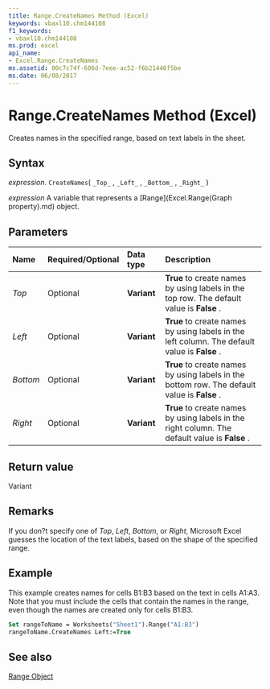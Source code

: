 ```yaml
---
title: Range.CreateNames Method (Excel)
keywords: vbaxl10.chm144108
f1_keywords:
- vbaxl10.chm144108
ms.prod: excel
api_name:
- Excel.Range.CreateNames
ms.assetid: 00c7c74f-606d-7eee-ac52-f6b21446f5be
ms.date: 06/08/2017
---
```



# Range.CreateNames Method (Excel)

Creates names in the specified range, based on text labels in the sheet.


## Syntax

 _expression_. `CreateNames`( `_Top_` , `_Left_` , `_Bottom_` , `_Right_` )

 _expression_ A variable that represents a [Range](Excel.Range(Graph property).md) object.


## Parameters



|Name|Required/Optional|Data type|Description|
|:-----|:-----|:-----|:-----|
| _Top_|Optional| **Variant**| **True** to create names by using labels in the top row. The default value is **False** .|
| _Left_|Optional| **Variant**| **True** to create names by using labels in the left column. The default value is **False** .|
| _Bottom_|Optional| **Variant**| **True** to create names by using labels in the bottom row. The default value is **False** .|
| _Right_|Optional| **Variant**| **True** to create names by using labels in the right column. The default value is **False** .|

## Return value

Variant


## Remarks

If you don?t specify one of  _Top_,  _Left_,  _Bottom_, or  _Right_, Microsoft Excel guesses the location of the text labels, based on the shape of the specified range.


## Example

This example creates names for cells B1:B3 based on the text in cells A1:A3. Note that you must include the cells that contain the names in the range, even though the names are created only for cells B1:B3.


```vb
Set rangeToName = Worksheets("Sheet1").Range("A1:B3") 
rangeToName.CreateNames Left:=True
```


## See also


[Range Object](Excel.Range(object).md)

